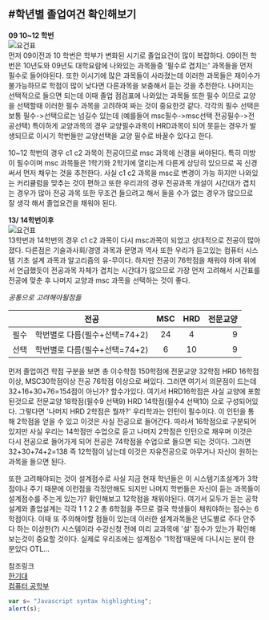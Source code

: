 #학년별 졸업여건 확인해보기
----
**09 10~12 학번**
<br>
![요건표](http://blogfiles.naver.net/20150525_98/furykyo_1432543784603RH4ih_PNG/01.png)
<br>
먼저 09이전과 10 학번은 학부가 변화된 시기로 졸업요건이 많이 복잡하다. 09이전 학번은 10년도와 09년도 대학요람에 나와있는 과목들중 '필수로 겹치는'
과목들을 먼저 필수로 들어야된다. 또한 이시기에 많은 과목들이 사라졌는데 이러한 과목들은 재이수가 불가능하므로 학점이 많이 낮다면 다른과목을 보충해서
듣는 것을 추천한다. 나머지는 선택적으로 들으면 되는데 이때 졸업 점검표에 나와있는 과목들 또한 필수 이므로 교양을 선택할때 이러한 필수 과목을 고려하여
짜는 것이 중요한것 같다. 각각의 필수 선택은 보통 필수->선택으로는 넘길수 있는데 (예를들어 msc필수->msc선택 전공필수->전공선택) 특이하게 교양과목의
경우 교양필수과목이 HRD과목이 되어 못듣는 경우가 발생되므로 이시기 학번들만 교양선택을 교양 필수로 바꿀수 있다고 한다.

10~12 학번의 경우  c1 c2 과목이 전공이므로 msc 과목에 신경을 써야된다. 특히 미방이 필수이며 msc 과목들은 1학기와 2학기에 열리는게 다른게 상당히
있으므로 꼭 신경 써서 먼저 채우는 것을 추천한다. 사실 c1 c2 과목을 msc로 변경이 가능 하지만 나와있는 커리큘럼을 맞추는 것이 편하고 또한 우리과의 경우 
전공과목 개설이 시간대가 겹치는 경우가 많아 전공 과목 또한 무조건 들으려고 해서 들을 수가 없는 경우가 많으므로 잘 생각 해서 졸업요건을 채워야 된다.

**13/ 14학번이후**
<br>
![요건표](http://blogfiles.naver.net/20150525_243/furykyo_1432543784986K5LX7_PNG/02.png)
<br>
13학번과 14학번의 경우 c1 c2 과목이 다시 msc과목이 되었고 상대적으로 전공이 많아 졌다. 다른점은 기술과사회/경영 과목과 문명과 역사 또한 우리가 듣고있는
컴퓨터 시스템 기초 설계 과목과 알고리즘의 유-무이다. 하지만 전공이 76학점을 채워야 하며 위에서 언급했듯이 전공과목 자체가 겹치는 시간대가 많으므로
가장 먼저 고려해서 시간표를 전공에 맞춘 후 나머지 교양과 msc 과목을 선택하는 것이 좋다. 



*공통으로 고려해야될점들*

|    |전공                         | MSC | HRD | 전문교양|
|----|:---------------------------:|:---:|:---:|--------:|
|필수|학번별로 다름(필수+선택=74+2)| 24  | 4   |  9      |
|선택|학번별로 다름(필수+선택=74+2)| 6   | 10  |  9      |

먼저 졸업여건 학점 구분을 보면 총 이수학점 150학점에 전문교양 32학점 HRD 16학점이상, MSC30학점이상 전공 76학점 이상으로 써있다. 그러면 여기서 의문점이
드는데 32+16+30+76=154점이 아닌가? 할수가있다. 여기서 HRD16학점은 사실 교양에 포함된것으로 전문교양 18학점(필수9 선택9) HRD 14학점(필수4 선택10) 으로
구성되어있다. 그렇다면 '나머지 HRD 2학점은 뭘까?' 우리학과는 인턴이 필수이다. 이 인턴을 통해 2학점을 얻을 수 있고 이것은 사실 전공으로 들어간다. 따라서
16학점으로 구분되어있지만 사실 우리는 14학점만 수업으로 듣고 나머지 2학점은 인턴으로 채우며 이것은 다시 전공으로 들어가게 되어 전공은 74학점을 수업으로
들으면 되는 것이다. 그러면 32+30+74+2=138 즉 12학점이 남는데 이것은 자유전공으로 아무거나 자신이 원하는 과목을 들으면 된다.

또한 고려해야되는 것이 설계점수로 사실 지금 현재 학년들은 이 시스템기초설계가 3학점이나 주기 때문에 이런점을 걱정안해도 되지만 나머지 학번들은 자신이
듣는 과목들이 설계점수를 주는게 있는가? 홖인해보고 12학점을 채워야된다. 여기서 모두가 듣는 공학설계와 졸업설계는 각각 1 1 2 2 총 6학점을 주므로 결국 
학생들이 채워야하는 점수는 6학점이다. 이때 또 주의해야할 점들이 있는데 이러한 설계과목들은 년도별로 주다 안주다 하는 이상한(?) 시스템이라 수강신청
전에 미리 교과목에 '설' 점수가 있는가 확인해보는것이 중요할 것이다. 실제로 우리조에는 설계점수 '1학점'때문에 다니시는 분이 한분있다 OTL...


참조링크
<br> 
[한기대](http://www.koreatech.ac.kr)
<br>
[컴퓨터 공학부](http://cse.koreatech.ac.kr)
  





```javascript
var s= "Javascript syntax highlighting";
alert(s);
```



